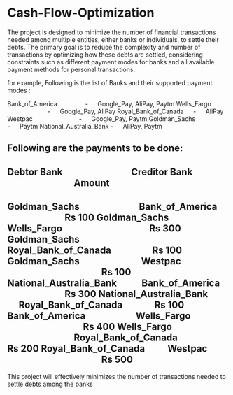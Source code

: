 # Cash-Flow-Optimization
The project is designed to minimize the number of financial transactions needed among multiple entities, either banks or individuals, to settle their debts. The primary goal is to reduce the complexity and number of transactions by optimizing how these debts are settled, considering constraints such as different payment modes for banks and all available payment methods for personal transactions.


for example, Following is the list of Banks and their supported payment modes :

Bank_of_America          -   Google_Pay, AliPay, Paytm
Wells_Fargo              -   Google_Pay, AliPay
Royal_Bank_of_Canada     -   AliPay
Westpac                  -   Google_Pay, Paytm
Goldman_Sachs            -   Paytm
National_Australia_Bank  -   AliPay, Paytm


Following are the payments to be done:
---------------------------------------------------------------------------------
Debtor Bank                   Creditor Bank                                Amount   
---------------------------------------------------------------------------------
Goldman_Sachs                 Bank_of_America                              Rs 100
Goldman_Sachs                 Wells_Fargo                                  Rs 300
Goldman_Sachs                 Royal_Bank_of_Canada                         Rs 100
Goldman_Sachs                 Westpac                                      Rs 100
National_Australia_Bank       Bank_of_America                              Rs 300
National_Australia_Bank       Royal_Bank_of_Canada                         Rs 100
Bank_of_America               Wells_Fargo                                  Rs 400
Wells_Fargo                   Royal_Bank_of_Canada                         Rs 200
Royal_Bank_of_Canada          Westpac                                      Rs 500
---------------------------------------------------------------------------------

This project will effectively minimizes the number of transactions needed to settle debts among the banks
